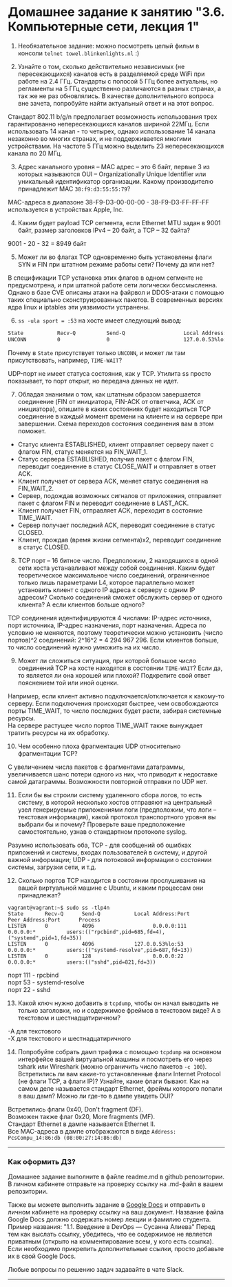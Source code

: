 # Домашнее задание к занятию "3.6. Компьютерные сети, лекция 1"

1. Необязательное задание:
можно посмотреть целый фильм в консоли `telnet towel.blinkenlights.nl` :)


2. Узнайте о том, сколько действительно независимых (не пересекающихся) каналов есть в разделяемой среде WiFi при работе на 2.4 ГГц. Стандарты с полосой 5 ГГц более актуальны, но регламенты на 5 ГГц существенно различаются в разных странах, а так же не раз обновлялись. В качестве дополнительного вопроса вне зачета, попробуйте найти актуальный ответ и на этот вопрос.

Стандарт 802.11 b/g/n предполагает возможность использования трех гарантированно непересекающихся каналов шириной 22МГц. Если использовать 14 канал - то четырех, однако использование 14 канала незаконно во многих странах, и не поддерживается многими устройствами.
На частоте 5 ГГц можно выделить 23 непересекающихся канала по 20 МГц.

3. Адрес канального уровня – MAC адрес – это 6 байт, первые 3 из которых называются OUI – Organizationally Unique Identifier или уникальный идентификатор организации. Какому производителю принадлежит MAC `38:f9:d3:55:55:79`?

MAC-адреса в диапазоне 	38-F9-D3-00-00-00 - 38-F9-D3-FF-FF-FF используется в устройствах Apple, Inc.

4. Каким будет payload TCP сегмента, если Ethernet MTU задан в 9001 байт, размер заголовков IPv4 – 20 байт, а TCP – 32 байта?

9001 - 20 - 32 = 8949 байт

5. Может ли во флагах TCP одновременно быть установлены флаги SYN и FIN при штатном режиме работы сети? Почему да или нет?

В спецификации TCP установка этих флагов в одном сегменте не предусмотрена, и при штатной работе сети логически бессмысленна. Однако в базе CVE описаны атаки на файрвол и DDOS-атаки с помощью таких специально сконструированных пакетов. В современных версиях ядра linux и iptables эти уязвимости устранены.  

6. `ss -ula sport = :53` на хосте имеет следующий вывод:

```bash
State           Recv-Q          Send-Q                   Local Address:Port                     Peer Address:Port          Process
UNCONN          0               0                        127.0.0.53%lo:domain                        0.0.0.0:*
```

Почему в `State` присутствует только `UNCONN`, и может ли там присутствовать, например, `TIME-WAIT`?

UDP-порт не имеет статуса состояния, как у TCP. Утилита ss просто показывает, то порт открыт, но передача данных не идет.

7. Обладая знаниями о том, как штатным образом завершается соединение (FIN от инициатора, FIN-ACK от ответчика, ACK от инициатора), опишите в каких состояниях будет находиться TCP соединение в каждый момент времени на клиенте и на сервере при завершении. Схема переходов состояния соединения вам в этом поможет.

- Статус клиента ESTABLISHED, клиент отправляет серверу пакет с флагом FIN, статус меняется на FIN_WAIT_1.  
- Статус сервера ESTABLISHED, получив пакет с флагом FIN, переводит соединение в статус CLOSE_WAIT и отправляет в ответ ACK.
- Клиент получает от сервера АCK, меняет статус соединения на FIN_WAIT_2.
- Cервер, подождав возможных сигналов от приложения, отправляет пакет с флагом FIN и переводит соединение в LAST_ACK.
- Клиент получает FIN, отправляет ACK, переходит в состояние TIME_WAIT.
- Сервер получает последний ACK, переводит соединение в статус CLOSED.  
- Клиент, прождав (время жизни сегмента)х2, переводит соединение в статус CLOSED.

8. TCP порт – 16 битное число. Предположим, 2 находящихся в одной сети хоста устанавливают между собой соединения. Каким будет теоретическое максимальное число соединений, ограниченное только лишь параметрами L4, которое параллельно может установить клиент с одного IP адреса к серверу с одним IP адресом? Сколько соединений сможет обслужить сервер от одного клиента? А если клиентов больше одного?

TCP соединения идентифицируются 4 числами: IP-адрес источника, порт источника, IP-адрес назначения, порт назначения. Адреса по условию не меняются, поэтому теоретически можно установить (число портов)^2 соединений: 2^16^2 = 4 294 967 296. Если клиентов больше, то число соединений нужно умножить на их число.

9. Может ли сложиться ситуация, при которой большое число соединений TCP на хосте находятся в состоянии  `TIME-WAIT`? Если да, то является ли она хорошей или плохой? Подкрепите свой ответ пояснением той или иной оценки.

Например, если клиент активно подключается/отключается к какому-то серверу. Если подключения происходят быстрее, чем освобождаются порты TIME_WAIT, то число последних будет расти, забирая системные ресурсы.  
На сервере растущее число портов TIME_WAIT также вынуждает тратить ресурсы на их обработку.

10. Чем особенно плоха фрагментация UDP относительно фрагментации TCP?

С увеличением числа пакетов с фрагментами датаграммы, увеличивается шанс потери одного из них, что приводит к недоставке самой датаграммы. Возможности повторной отправки по UDP нет.

11. Если бы вы строили систему удаленного сбора логов, то есть систему, в которой несколько хостов отправяют на центральный узел генерируемые приложениями логи (предположим, что логи – текстовая информация), какой протокол транспортного уровня вы выбрали бы и почему? Проверьте ваше предположение самостоятельно, узнав о стандартном протоколе syslog.

Разумно использовать оба, TCP - для сообщений об ошибках приложений и системы, входах пользователей в систему, и другой важной информации; UDP - для потоковой информации о состоянии системы, загрузки сети, и т.д.

12. Сколько портов TCP находится в состоянии прослушивания на вашей виртуальной машине с Ubuntu, и каким процессам они принадлежат?
```
vagrant@vagrant:~$ sudo ss -tlp4n
State       Recv-Q      Send-Q           Local Address:Port             Peer Address:Port      Process
LISTEN      0           4096                   0.0.0.0:111                   0.0.0.0:*          users:(("rpcbind",pid=685,fd=4),("systemd",pid=1,fd=35))
LISTEN      0           4096             127.0.0.53%lo:53                    0.0.0.0:*          users:(("systemd-resolve",pid=687,fd=13))
LISTEN      0           128                    0.0.0.0:22                    0.0.0.0:*          users:(("sshd",pid=821,fd=3))
```
порт 111 - rpcbind  
порт 53 - systemd-resolve  
порт 22 - sshd

13. Какой ключ нужно добавить в `tcpdump`, чтобы он начал выводить не только заголовки, но и содержимое фреймов в текстовом виде? А в текстовом и шестнадцатиричном?

-A для текстового  
-X для текстового и шестнадцатиричного

14. Попробуйте собрать дамп трафика с помощью `tcpdump` на основном интерфейсе вашей виртуальной машины и посмотреть его через tshark или Wireshark (можно ограничить число пакетов `-c 100`). Встретились ли вам какие-то установленные флаги Internet Protocol (не флаги TCP, а флаги IP)? Узнайте, какие флаги бывают. Как на самом деле называется стандарт Ethernet, фреймы которого попали в ваш дамп? Можно ли где-то в дампе увидеть OUI?

Встретились флаги 0x40, Don't fragment (DF).  
Возможен также флаг 0x20, More fragments (MF).  
Стандарт Ethernet в дампе называется Ethernet II.  
Все MAC-адреса в дампе отображаются в виде ```Address: PcsCompu_14:86:db (08:00:27:14:86:db)```

 
 ---

### Как оформить ДЗ?

Домашнее задание выполните в файле readme.md в github репозитории. В личном кабинете отправьте на проверку ссылку на .md-файл в вашем репозитории.

Также вы можете выполнить задание в [Google Docs](https://docs.google.com/document/u/0/?tgif=d) и отправить в личном кабинете на проверку ссылку на ваш документ.
Название файла Google Docs должно содержать номер лекции и фамилию студента. Пример названия: "1.1. Введение в DevOps — Сусанна Алиева"
Перед тем как выслать ссылку, убедитесь, что ее содержимое не является приватным (открыто на комментирование всем, у кого есть ссылка). 
Если необходимо прикрепить дополнительные ссылки, просто добавьте их в свой Google Docs.

Любые вопросы по решению задач задавайте в чате Slack.

---
